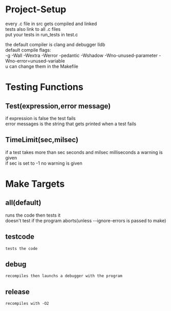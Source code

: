 # Project-Setup
every .c file in src gets compiled and linked  
tests also link to all .c files  
put your tests in run_tests in test.c  

the default compiler is clang and debugger lldb  
default compile flags:  
-g -Wall -Wextra -Werror -pedantic -Wshadow -Wno-unused-parameter -Wno-error=unused-variable  
u can change them in the Makefile  

# Testing Functions
## Test(expression,error message)
if expression is false the test fails  
error messages is the string that gets printed when a test fails  

## TimeLimit(sec,milsec)
if a test takes more than sec seconds and milsec milliseconds a warning is given   
if sec is set to -1 no warning is given  

# Make Targets
## all(default)
   runs the code then tests it  
   doesn't test if the program aborts(unless --ignore-errors is passed to make)  
## testcode
    tests the code  
## debug 
    recompiles then launchs a debugger with the program
## release 
    recompiles with -O2
